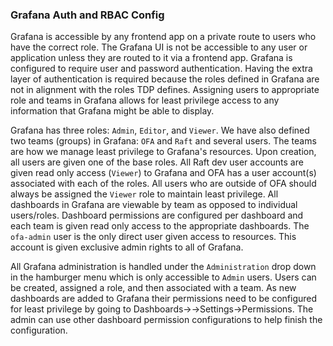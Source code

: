 ### Grafana Auth and RBAC Config
Grafana is accessible by any frontend app on a private route to users who have the correct role. The Grafana UI is not be accessible to any user or application unless they are routed to it via a frontend app. Grafana is configured to require user and password authentication. Having the extra layer of authentication is required because the roles defined in Grafana are not in alignment with the roles TDP defines. Assigning users to appropriate role and teams in Grafana allows for least privilege access to any information that Grafana might be able to display.

Grafana has three roles: `Admin`, `Editor`, and `Viewer`. We have also defined two teams (groups) in Grafana: `OFA` and `Raft` and several users. The teams are how we manage least privilege to Grafana's resources. Upon creation, all users are given one of the base roles. All Raft dev user accounts are given read only access (`Viewer`) to Grafana and OFA has a user account(s) associated with each of the roles. All users who are outside of OFA should always be assigned the `Viewer` role to maintain least privilege. All dashboards in Grafana are viewable by team as opposed to individual users/roles. Dashboard permissions are configured per dashboard and each team is given read only access to the appropriate dashboards. The `ofa-admin` user is the only direct user given access to resources. This account is given exclusive admin rights to all of Grafana.

All Grafana administration is handled under the `Administration` drop down in the hamburger menu which is only accessible to `Admin` users. Users can be created, assigned a role, and then associated with a team. As new dashboards are added to Grafana their permissions need to be configured for least privilege by going to Dashboards-><New Dashboard>->Settings->Permissions. The admin can use other dashboard permission configurations to help finish the configuration.
